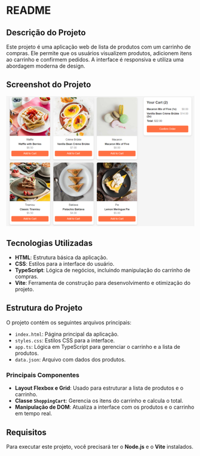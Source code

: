 # README

## Descrição do Projeto

Este projeto é uma aplicação web de lista de produtos com um carrinho de compras. Ele permite que os usuários visualizem produtos, adicionem itens ao carrinho e confirmem pedidos. A interface é responsiva e utiliza uma abordagem moderna de design.

## Screenshot do Projeto

![Screenshot](assets/images/printAplicacao.png)

## Tecnologias Utilizadas

- **HTML**: Estrutura básica da aplicação.
- **CSS**: Estilos para a interface do usuário.
- **TypeScript**: Lógica de negócios, incluindo manipulação do carrinho de compras.
- **Vite**: Ferramenta de construção para desenvolvimento e otimização do projeto.

## Estrutura do Projeto

O projeto contém os seguintes arquivos principais:

- `index.html`: Página principal da aplicação.
- `styles.css`: Estilos CSS para a interface.
- `app.ts`: Lógica em TypeScript para gerenciar o carrinho e a lista de produtos.
- `data.json`: Arquivo com dados dos produtos.

### Principais Componentes

- **Layout Flexbox e Grid**: Usado para estruturar a lista de produtos e o carrinho.
- **Classe `ShoppingCart`**: Gerencia os itens do carrinho e calcula o total.
- **Manipulação de DOM**: Atualiza a interface com os produtos e o carrinho em tempo real.

## Requisitos

Para executar este projeto, você precisará ter o **Node.js** e o **Vite** instalados.